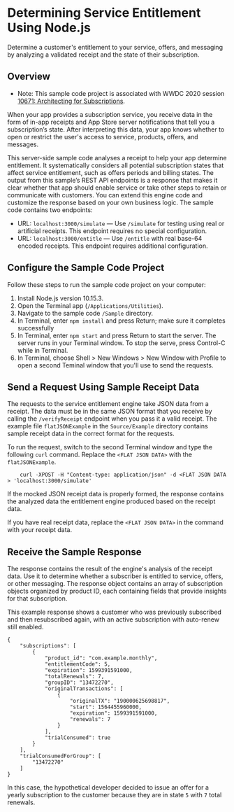 # Determining Service Entitlement Using Node.js

Determine a customer's entitlement to your service, offers, and messaging by analyzing a validated receipt and the state of their subscription.

## Overview

- Note: This sample code project is associated with WWDC 2020 session [10671: Architecting for Subscriptions](https://developer.apple.com/wwdc20/10671/).

When your app provides a subscription service, you receive data in the form of in-app receipts and App Store server notifications that tell you a subscription’s state. After interpreting this data, your app knows whether to open or restrict the user's access to service, products, offers, and messages.

This server-side sample code analyses a receipt to help your app determine entitlement. It systematically considers all potential subscription states that affect service entitlement, such as offers periods and billing states. The output from this sample’s REST API endpoints is a response that makes it clear whether that app should enable service or take other steps to retain or communicate with customers. You can extend this engine code and customize the response based on your own business logic.
The sample code contains two endpoints:
* URL: `localhost:3000/simulate` — Use `/simulate` for testing using real or artificial receipts. This endpoint requires no special configuration.
* URL: `localhost:3000/entitle` — Use `/entitle` with real base-64 encoded receipts. This endpoint requires additional configuration.

## Configure the Sample Code Project

Follow these steps to run the sample code project on your computer:

1. Install Node.js version 10.15.3.
2. Open the Terminal app (`/Applications/Utilities`).
3. Navigate to the sample code `/Sample` directory.
4. In Terminal, enter `npm install` and press Return; make sure it completes successfully
5. In Terminal, enter `npm start` and press Return to start the server. The server runs in your Terminal window. To stop the serve, press Control-C while in Terminal.
6. In Terminal, choose Shell > New Windows > New Window with Profile to open a second Teminal window that you'll use to send the requests.

## Send a Request Using Sample Receipt Data

The requests to the service entitlement engine take JSON data from a receipt. The data must be in the same JSON format that you receive by calling the `/verifyReceipt` endpoint when you pass it a valid receipt. The example file `flatJSONExample` in the `Source/Example` directory contains sample receipt data in the correct format for the requests. 

To run the request, switch to the second Terminal window and type the following `curl` command. Replace the `<FLAT JSON DATA>` with the `flatJSONExample`.

```
    curl -XPOST -H "Content-type: application/json" -d <FLAT JSON DATA > 'localhost:3000/simulate'
```    

If the mocked JSON receipt data is properly formed, the response contains the analyzed data the entitlement engine produced based on the receipt data.

If you have real receipt data, replace the `<FLAT JSON DATA>` in the command with your receipt data.


## Receive the Sample Response

The response contains the result of the engine's analysis of the receipt data. Use it to determine whether a subscriber is entitled to service, offers, or other messaging. The response object contains an array of subscription objects organized by product ID, each containing fields that provide insights for that subscription.

This example response shows a customer who was previously subscribed and then resubscribed again, with an active subscription with auto-renew still enabled. 

```
{
    "subscriptions": [
        {
            "product_id": "com.example.monthly",
            "entitlementCode": 5,
            "expiration": 1599391591000,
            "totalRenewals": 7,
            "groupID": "13472270",
            "originalTransactions": [
                {
                    "originalTX": "190000625698817",
                    "start": 1564455960000,
                    "expiration": 1599391591000,
                    "renewals": 7
                }
            ],
            "trialConsumed": true
        }
    ],
    "trialConsumedForGroup": [
        "13472270"
    ]
}
```

In this case, the hypothetical developer decided to issue an offer for a yearly subscription to the customer because they are in state `5` with `7` total renewals.
